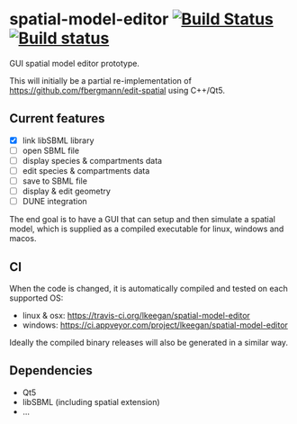 # spatial-model-editor [![Build Status](https://travis-ci.org/lkeegan/spatial-model-editor.svg?branch=master)](https://travis-ci.org/lkeegan/spatial-model-editor) [![Build status](https://ci.appveyor.com/api/projects/status/0m87yyaalrrj5ndn?svg=true)](https://ci.appveyor.com/project/lkeegan/spatial-model-editor)

GUI spatial model editor prototype.

This will initially be a partial re-implementation of https://github.com/fbergmann/edit-spatial using C++/Qt5.

## Current features

  - [x] link libSBML library
  - [ ] open SBML file
  - [ ] display species & compartments data
  - [ ] edit species & compartments data
  - [ ] save to SBML file
  - [ ] display & edit geometry
  - [ ] DUNE integration

The end goal is to have a GUI that can setup and then simulate a spatial model, which is supplied as a compiled executable for linux, windows and macos.

## CI

When the code is changed, it is automatically compiled and tested on each supported OS:

  - linux & osx: https://travis-ci.org/lkeegan/spatial-model-editor
  - windows: https://ci.appveyor.com/project/lkeegan/spatial-model-editor

Ideally the compiled binary releases will also be generated in a similar way.

## Dependencies

  - Qt5
  - libSBML (including spatial extension)
  - ...